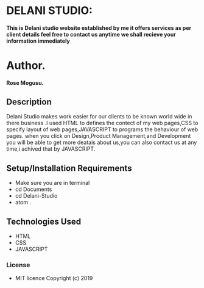 # DELANI STUDIO:
#### This is Delani studio website  established by me it offers services as per client details feel free to contact us anytime we shall recieve your information immediately 

# Author.
#### Rose Mogusu.
## Description
Delani Studio makes work easier for our clients to be known world wide in there business .I used HTML to defines the contect of my web pages,CSS to specify layout of web pages,JAVASCRIPT to programs the behaviour of web pages. when you click on Design,Product Management,and Development you will be able to get more deatais about us,you can also contact us at any time,i achived that by JAVASCRIPT.
## Setup/Installation Requirements
* Make sure you are in terminal
* cd Documents
* cd Delani-Studio
* atom .
## Technologies Used
* HTML 
* CSS
* JAVASCRIPT
### License
* MIT licence
Copyright (c) 2019

